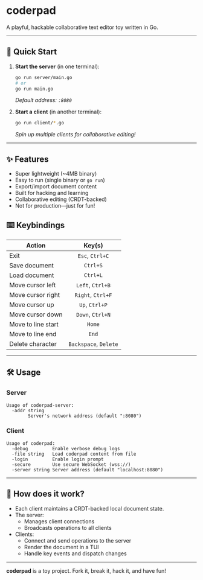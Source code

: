 # coderpad

A playful, hackable collaborative text editor toy written in Go.

---

## 🚀 Quick Start

1. **Start the server** (in one terminal):
   ```sh
   go run server/main.go
   # or
   go run main.go
   ```
   _Default address: `:8080`_

2. **Start a client** (in another terminal):
   ```sh
   go run client/*.go
   ```
   _Spin up multiple clients for collaborative editing!_

---

## ✨ Features

- Super lightweight (~4MB binary)
- Easy to run (single binary or `go run`)
- Export/import document content
- Built for hacking and learning
- Collaborative editing (CRDT-backed)
- Not for production—just for fun!

## ⌨️ Keybindings

| Action                | Key(s)                        |
|---------------------- |:-----------------------------:|
| Exit                  | `Esc`, `Ctrl+C`               |
| Save document         | `Ctrl+S`                      |
| Load document         | `Ctrl+L`                      |
| Move cursor left      | `Left`, `Ctrl+B`              |
| Move cursor right     | `Right`, `Ctrl+F`             |
| Move cursor up        | `Up`, `Ctrl+P`                |
| Move cursor down      | `Down`, `Ctrl+N`              |
| Move to line start    | `Home`                        |
| Move to line end      | `End`                         |
| Delete character      | `Backspace`, `Delete`         |

---

## 🛠 Usage

### Server
```
Usage of coderpad-server:
  -addr string
        Server's network address (default ":8080")
```

### Client
```
Usage of coderpad:
  -debug         Enable verbose debug logs
  -file string   Load coderpad content from file
  -login         Enable login prompt
  -secure        Use secure WebSocket (wss://)
  -server string Server address (default "localhost:8080")
```

---

## 🧠 How does it work?

- Each client maintains a CRDT-backed local document state.
- The server:
  - Manages client connections
  - Broadcasts operations to all clients
- Clients:
  - Connect and send operations to the server
  - Render the document in a TUI
  - Handle key events and dispatch changes

---

**coderpad** is a toy project. Fork it, break it, hack it, and have fun!
